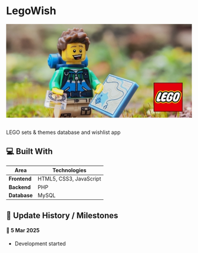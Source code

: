 # LegoWish

<div align="center">
  <img src="LEGO Sets & Themes Database (1949-2023).jpg" align="center"/>
  <br/><br/>
</div>

LEGO sets & themes database and wishlist app

 ## 💻 Built With

 | Area              | Technologies
 | ----------------- | -----------------
 | **Frontend**      | HTML5, CSS3, JavaScript
 | **Backend**       | PHP
 | **Database**      | MySQL

 ## 📅 Update History / Milestones

 #### 📝 5 Mar 2025

 - Development started
